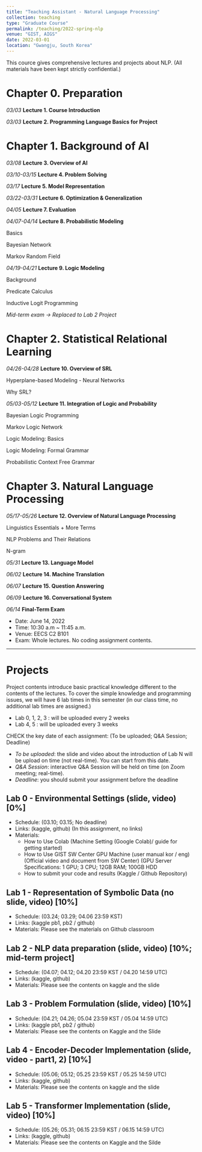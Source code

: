 ```yaml
---
title: "Teaching Assistant - Natural Language Processing"
collection: teaching
type: "Graduate Course"
permalink: /teaching/2022-spring-nlp
venue: "GIST, AIGS"
date: 2022-03-01
location: "Gwangju, South Korea"
---
```


This cource gives comprehensive lectures and projects about NLP.
(All materials have been kept strictly confidential.)



Chapter 0. Preparation
=====
*03/03*
**Lecture 1. Course Introduction**

*03/03*
**Lecture 2. Programming Language Basics for Project**

Chapter 1. Background of AI
======
*03/08*
**Lecture 3. Overview of AI**

*03/10-03/15* 
**Lecture 4. Problem Solving**

*03/17*
**Lecture 5. Model Representation**

*03/22-03/31*
**Lecture 6. Optimization & Generalization**

*04/05*
**Lecture 7. Evaluation**

*04/07-04/14*
**Lecture 8. Probabilistic Modeling**

Basics

Bayesian Network

Markov Random Field

*04/19-04/21*
**Lecture 9. Logic Modeling**

Background

Predicate Calculus

Inductive Logit Programming

*Mid-term exam -> Replaced to Lab 2 Project*

Chapter 2. Statistical Relational Learning
======
*04/26-04/28*
**Lecture 10. Overview of SRL**

Hyperplane-based Modeling - Neural Networks

Why SRL?

*05/03-05/12*
**Lecture 11. Integration of Logic and Probability**

Bayesian Logic Programming

Markov Logic Network

Logic Modeling: Basics

Logic Modeling: Formal Grammar

Probabilistic Context Free Grammar

Chapter 3. Natural Language Processing
======
*05/17-05/26*
**Lecture 12. Overview of Natural Language Processing**

Linguistics Essentials + More Terms

NLP Problems and Their Relations

N-gram

*05/31*
**Lecture 13. Language Model**

*06/02*
**Lecture 14. Machine Translation**

*06/07*
**Lecture 15. Question Answering**

*06/09*
**Lecture 16. Conversational System**

*06/14*
**Final-Term Exam**
- Date: June 14, 2022
- Time: 10:30 a.m ~ 11:45 a.m.
- Venue: EECS C2 B101
- Exam: Whole lectures. No coding assignment contents.

---

Projects
=====

Project contents introduce basic practical knowledge different to the contents of the lectures. To cover the simple knowledge and programming issues, we will have 6 lab times in this semester (in our class time, no additional lab times are assigned.) 
- Lab 0, 1, 2, 3 : will be uploaded every 2 weeks 
- Lab 4, 5 : will be uploaded every 3 weeks

CHECK the key date of each assignment: (To be uploaded; Q&A Session; Deadline)
- *To be uploaded*: the slide and video about the introduction of Lab N will be upload on time (not real-time). You can start from this date. 
- *Q&A Session*: interactive Q&A Session will be held on time (on Zoom meeting; real-time).   
- *Deadline*: you should submit your assignment before the deadline

## Lab 0 - Environmental Settings (slide, video) [0%]
* Schedule: (03.10; 03.15; No deadline)
* Links: (kaggle, github) (In this assignment, no links)
* Materials:
  * How to Use Colab (Machine Setting (Google Colab)/ guide for getting started) 
  * How to Use GIST SW Center GPU Machine (user manual kor / eng) (Official video and document from SW Center) (GPU Server Specifications:  1 GPU; 3 CPU; 12GB RAM; 100GB HDD 
  * How to submit your code and results (Kaggle / Github Repository)

## Lab 1 - Representation of Symbolic Data (no slide, video) [10%]
* Schedule: (03.24; 03.29; 04.06 23:59 KST)
* Links: (kaggle pb1, pb2 / github)
* Materials: Please see the materials on Github classroom

## Lab 2 - NLP data preparation (slide, video) [10%; mid-term project] 
* Schedule: (04.07; 04.12; 04.20 23:59 KST / 04.20 14:59 UTC)
* Links: (kaggle, github)
* Materials: Please see the contents on kaggle and the slide

## Lab 3 - Problem Formulation (slide, video) [10%]
* Schedule: (04.21; 04.26; 05.04 23:59 KST / 05.04 14:59 UTC)
* Links: (kaggle pb1, pb2 / github) 
* Materials: Please see the contents on Kaggle and the Slide

## Lab 4 - Encoder-Decoder Implementation (slide, video - part1, 2) [10%]
* Schedule: (05.06; 05.12; 05.25 23:59 KST / 05.25 14:59 UTC)
* Links: (kaggle, github)
* Materials: Please see the contents on kaggle and the slide

## Lab 5 - Transformer Implementation (slide, video) [10%] 
* Schedule: (05.26; 05.31; 06.15 23:59 KST / 06.15 14:59 UTC)
* Links: (kaggle, github)
* Materials: Please see the contents on Kaggle and the Silde

